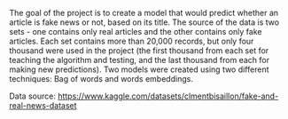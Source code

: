 The goal of the project is to create a model that would predict whether an article is fake news or not, based on its title. The source of the data is two sets - one contains only real articles and the other contains only fake articles. Each set contains more than 20,000 records, but only four thousand were used in the project (the first thousand from each set for teaching the algorithm and testing, and the last thousand from each for making new predictions).
Two models were created using two different techniques: Bag of words and words embeddings.

Data source: https://www.kaggle.com/datasets/clmentbisaillon/fake-and-real-news-dataset

